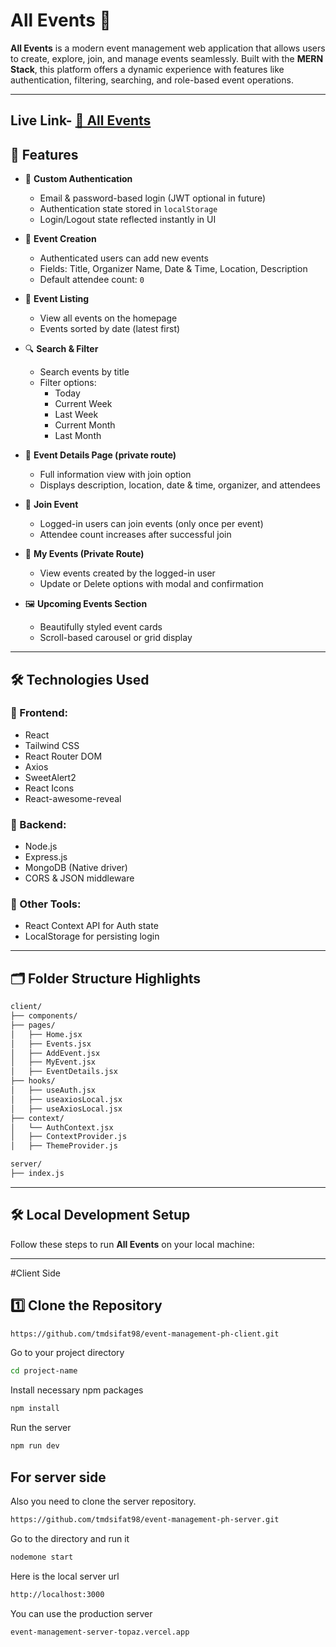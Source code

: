 # All Events 🎉

**All Events** is a modern event management web application that allows users to create, explore, join, and manage events seamlessly. Built with the **MERN Stack**, this platform offers a dynamic experience with features like authentication, filtering, searching, and role-based event operations.

---
Live Link-
[🔗 All Events](https://allevents-ph.netlify.app/)
---
## 🌟 Features

- 🔐 **Custom Authentication**
  - Email & password-based login (JWT optional in future)
  - Authentication state stored in `localStorage`
  - Login/Logout state reflected instantly in UI

- 🎉 **Event Creation**
  - Authenticated users can add new events
  - Fields: Title, Organizer Name, Date & Time, Location, Description
  - Default attendee count: `0`

- 📆 **Event Listing**
  - View all events on the homepage
  - Events sorted by date (latest first)

- 🔍 **Search & Filter**
  - Search events by title
  - Filter options:
    - Today
    - Current Week
    - Last Week
    - Current Month
    - Last Month

- 🧾 **Event Details Page (private route)**
  - Full information view with join option
  - Displays description, location, date & time, organizer, and attendees

- 🙋 **Join Event**
  - Logged-in users can join events (only once per event)
  - Attendee count increases after successful join

- 👤 **My Events (Private Route)**
  - View events created by the logged-in user
  - Update or Delete options with modal and confirmation

- 🖼️ **Upcoming Events Section**
  - Beautifully styled event cards
  - Scroll-based carousel or grid display

---

## 🛠️ Technologies Used

### 🔹 Frontend:
- React
- Tailwind CSS
- React Router DOM
- Axios
- SweetAlert2
- React Icons
- React-awesome-reveal

### 🔹 Backend:
- Node.js
- Express.js
- MongoDB (Native driver)
- CORS & JSON middleware

### 🔹 Other Tools:
- React Context API for Auth state
- LocalStorage for persisting login

---

## 🗂️ Folder Structure Highlights

```bash
client/
├── components/
├── pages/
│   ├── Home.jsx
│   ├── Events.jsx
│   ├── AddEvent.jsx
│   ├── MyEvent.jsx
│   ├── EventDetails.jsx
├── hooks/
│   ├── useAuth.jsx
│   ├── useaxiosLocal.jsx
│   ├── useAxiosLocal.jsx
├── context/
│   └── AuthContext.jsx
│   ├── ContextProvider.js
│   ├── ThemeProvider.js

server/
├── index.js
```
---

## 🛠️ Local Development Setup

Follow these steps to run **All Events** on your local machine:

---

#Client Side
## 1️⃣ Clone the Repository
```bash
https://github.com/tmdsifat98/event-management-ph-client.git
```
Go to your project directory
```bash
cd project-name
```
Install necessary npm packages
```bash
npm install
```
Run the server
```bash
npm run dev
```

## For server side
Also you need to clone the server repository.
```bash
https://github.com/tmdsifat98/event-management-ph-server.git
```
Go to the directory and run it
```bash
nodemone start
```
Here is the local server url
```bash
http://localhost:3000
```
You can use the production server
```bash
event-management-server-topaz.vercel.app
```
